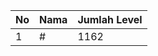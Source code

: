 | No | Nama            | Jumlah Level |
|----|-----------------|--------------|
| 1  | #    |    1162        |
